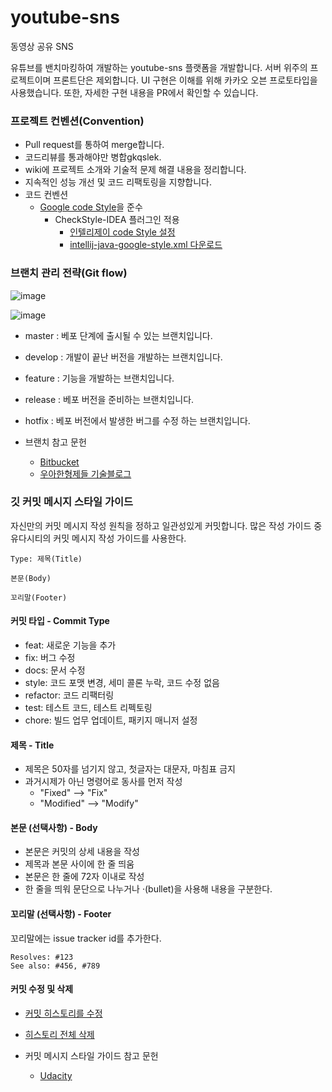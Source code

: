 # youtube-sns

동영상 공유 SNS

유튜브를 밴치마킹하여 개발하는 youtube-sns 플랫폼을 개발합니다. 서버 위주의 프로젝트이며 프론트단은 제외합니다. UI 구현은 이해를 위해 카카오 오븐 프로토타입을 사용했습니다. 또한, 자세한 구현 내용을 PR에서 확인할 수 있습니다.



### 프로젝트 컨벤션(Convention)

- Pull request를 통하여 merge합니다.
- 코드리뷰를 통과해야만 병합gkqslek.
- wiki에 프로젝트 소개와 기술적 문제 해결 내용을 정리합니다.
- 지속적인 성능 개선 및 코드 리팩토링을 지향합니다.
- 코드 컨벤션
  - [Google code Style](https://google.github.io/styleguide/javaguide.html)을 준수
    - CheckStyle-IDEA 플러그인 적용 
      - [인텔리제이 code Style 설정](https://jiyeonseo.github.io/2016/11/15/setting-java-google-style-to-intellij/)
      - [intellij-java-google-style.xml 다운로드](https://github.com/HPI-Information-Systems/Metanome/wiki/Installing-the-google-styleguide-settings-in-intellij-and-eclipse)



### 브랜치 관리 전략(Git flow)

![image](https://user-images.githubusercontent.com/55625864/85289648-bb7ec280-b4d2-11ea-9141-ecde76643709.png)

![image](https://user-images.githubusercontent.com/55625864/85288567-e8ca7100-b4d0-11ea-9093-9d721a88fd0f.png)

- master : 베포 단계에 출시될 수 있는 브랜치입니다.
- develop : 개발이 끝난 버전을 개발하는 브랜치입니다.
- feature : 기능을 개발하는 브랜치입니다.
- release : 베포 버전을 준비하는 브랜치입니다.
- hotfix : 베포 버전에서 발생한 버그를 수정 하는 브랜치입니다.



- 브랜치 참고 문헌
  - [Bitbucket](https://www.atlassian.com/git/tutorials/comparing-workflows/gitflow-workflow)
  - [우아한형제들 기술블로그](https://woowabros.github.io/experience/2017/10/30/baemin-mobile-git-branch-strategy.html)



### 깃 커밋 메시지 스타일 가이드

자신만의 커밋 메시지 작성 원칙을 정하고 일관성있게 커밋합니다. 많은 작성 가이드 중 유다시티의 커밋 메시지 작성 가이드를 사용한다.

```
Type: 제목(Title)

본문(Body)

꼬리말(Footer)
```

#### 커밋 타입 - Commit Type

- feat: 새로운 기능을 추가
- fix: 버그 수정
- docs: 문서 수정
- style: 코드 포맷 변경, 세미 콜론 누락, 코드 수정 없음
- refactor: 코드 리팩터링
- test: 테스트 코드, 테스트 리펙토링
- chore: 빌드 업무 업데이트, 패키지 매니저 설정

#### 제목 - Title

- 제목은 50자를 넘기지 않고, 첫글자는 대문자, 마침표 금지
- 과거시제가 아닌 명령어로 동사를 먼저 작성
  - "Fixed" --> "Fix"
  - "Modified" --> "Modify"

#### 본문 (선택사항) -  Body

- 본문은 커밋의 상세 내용을 작성
- 제목과 본문 사이에 한 줄 띄움
- 본문은 한 줄에 72자 이내로 작성
- 한 줄을 띄워 문단으로 나누거나 ·(bullet)을 사용해 내용을 구분한다.



#### 꼬리말 (선택사항) - Footer

꼬리말에는 issue tracker id를 추가한다.

```
Resolves: #123
See also: #456, #789
```



#### 커밋 수정 및 삭제

-  [커밋 히스토리를 수정](https://www.atlassian.com/git/tutorials/rewriting-history) 
- [히스토리 전체 삭제](https://gist.github.com/heiswayi/350e2afda8cece810c0f6116dadbe651)



- 커밋 메시지 스타일 가이드 참고 문헌
  - [Udacity](https://udacity.github.io/git-styleguide/)

